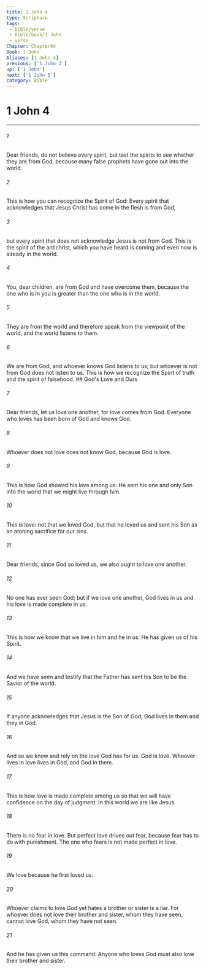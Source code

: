 ```yaml
---
title: 1 John 4
type: Scripture
tags:
 - bible/verse
 - bible/book/1 John
 - verse
Chapter: Chapter04
Book: 1 John
Aliases: [1 John 4]
previous: ['1 John 3']
up: ['1 John']
next: ['1 John 5']
category: Bible
---
```

# 1 John 4

***


###### 1 
Dear friends, do not believe every spirit, but test the spirits to see whether they are from God, because many false prophets have gone out into the world. 

###### 2 
This is how you can recognize the Spirit of God: Every spirit that acknowledges that Jesus Christ has come in the flesh is from God, 

###### 3 
but every spirit that does not acknowledge Jesus is not from God. This is the spirit of the antichrist, which you have heard is coming and even now is already in the world. 

###### 4 
You, dear children, are from God and have overcome them, because the one who is in you is greater than the one who is in the world. 

###### 5 
They are from the world and therefore speak from the viewpoint of the world, and the world listens to them. 

###### 6 
We are from God, and whoever knows God listens to us; but whoever is not from God does not listen to us. This is how we recognize the Spirit of truth and the spirit of falsehood. ## God's Love and Ours 

###### 7 
Dear friends, let us love one another, for love comes from God. Everyone who loves has been born of God and knows God. 

###### 8 
Whoever does not love does not know God, because God is love. 

###### 9 
This is how God showed his love among us: He sent his one and only Son into the world that we might live through him. 

###### 10 
This is love: not that we loved God, but that he loved us and sent his Son as an atoning sacrifice for our sins. 

###### 11 
Dear friends, since God so loved us, we also ought to love one another. 

###### 12 
No one has ever seen God; but if we love one another, God lives in us and his love is made complete in us. 

###### 13 
This is how we know that we live in him and he in us: He has given us of his Spirit. 

###### 14 
And we have seen and testify that the Father has sent his Son to be the Savior of the world. 

###### 15 
If anyone acknowledges that Jesus is the Son of God, God lives in them and they in God. 

###### 16 
And so we know and rely on the love God has for us. God is love. Whoever lives in love lives in God, and God in them. 

###### 17 
This is how love is made complete among us so that we will have confidence on the day of judgment: In this world we are like Jesus. 

###### 18 
There is no fear in love. But perfect love drives out fear, because fear has to do with punishment. The one who fears is not made perfect in love. 

###### 19 
We love because he first loved us. 

###### 20 
Whoever claims to love God yet hates a brother or sister is a liar. For whoever does not love their brother and sister, whom they have seen, cannot love God, whom they have not seen. 

###### 21 
And he has given us this command: Anyone who loves God must also love their brother and sister. 
